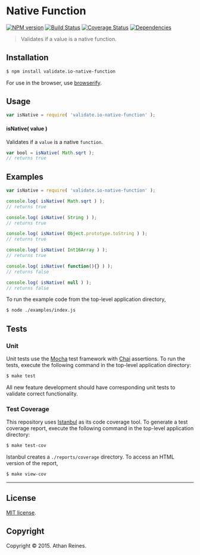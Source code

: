 Native Function
===
[![NPM version][npm-image]][npm-url] [![Build Status][travis-image]][travis-url] [![Coverage Status][coveralls-image]][coveralls-url] [![Dependencies][dependencies-image]][dependencies-url]

> Validates if a value is a native function.


## Installation

``` bash
$ npm install validate.io-native-function
```

For use in the browser, use [browserify](https://github.com/substack/node-browserify).


## Usage

``` javascript
var isNative = require( 'validate.io-native-function' );
```

#### isNative( value )

Validates if a `value` is a native `function`.

``` javascript
var bool = isNative( Math.sqrt );
// returns true
```


## Examples

``` javascript
var isNative = require( 'validate.io-native-function' );

console.log( isNative( Math.sqrt ) );
// returns true

console.log( isNative( String ) );
// returns true

console.log( isNative( Object.prototype.toString ) );
// returns true

console.log( isNative( Int16Array ) );
// returns true

console.log( isNative( function(){} ) );
// returns false

console.log( isNative( null ) );
// returns false
```

To run the example code from the top-level application directory,

``` bash
$ node ./examples/index.js
```


## Tests

### Unit

Unit tests use the [Mocha](http://mochajs.org) test framework with [Chai](http://chaijs.com) assertions. To run the tests, execute the following command in the top-level application directory:

``` bash
$ make test
```

All new feature development should have corresponding unit tests to validate correct functionality.


### Test Coverage

This repository uses [Istanbul](https://github.com/gotwarlost/istanbul) as its code coverage tool. To generate a test coverage report, execute the following command in the top-level application directory:

``` bash
$ make test-cov
```

Istanbul creates a `./reports/coverage` directory. To access an HTML version of the report,

``` bash
$ make view-cov
```


---
## License

[MIT license](http://opensource.org/licenses/MIT). 


## Copyright

Copyright &copy; 2015. Athan Reines.


[npm-image]: http://img.shields.io/npm/v/validate.io-native-function.svg
[npm-url]: https://npmjs.org/package/validate.io-native-function

[travis-image]: http://img.shields.io/travis/validate-io/native-function/master.svg
[travis-url]: https://travis-ci.org/validate-io/native-function

[coveralls-image]: https://img.shields.io/coveralls/validate-io/native-function/master.svg
[coveralls-url]: https://coveralls.io/r/validate-io/native-function?branch=master

[dependencies-image]: http://img.shields.io/david/validate-io/native-function.svg
[dependencies-url]: https://david-dm.org/validate-io/native-function

[dev-dependencies-image]: http://img.shields.io/david/dev/validate-io/native-function.svg
[dev-dependencies-url]: https://david-dm.org/dev/validate-io/native-function

[github-issues-image]: http://img.shields.io/github/issues/validate-io/native-function.svg
[github-issues-url]: https://github.com/validate-io/native-function/issues
